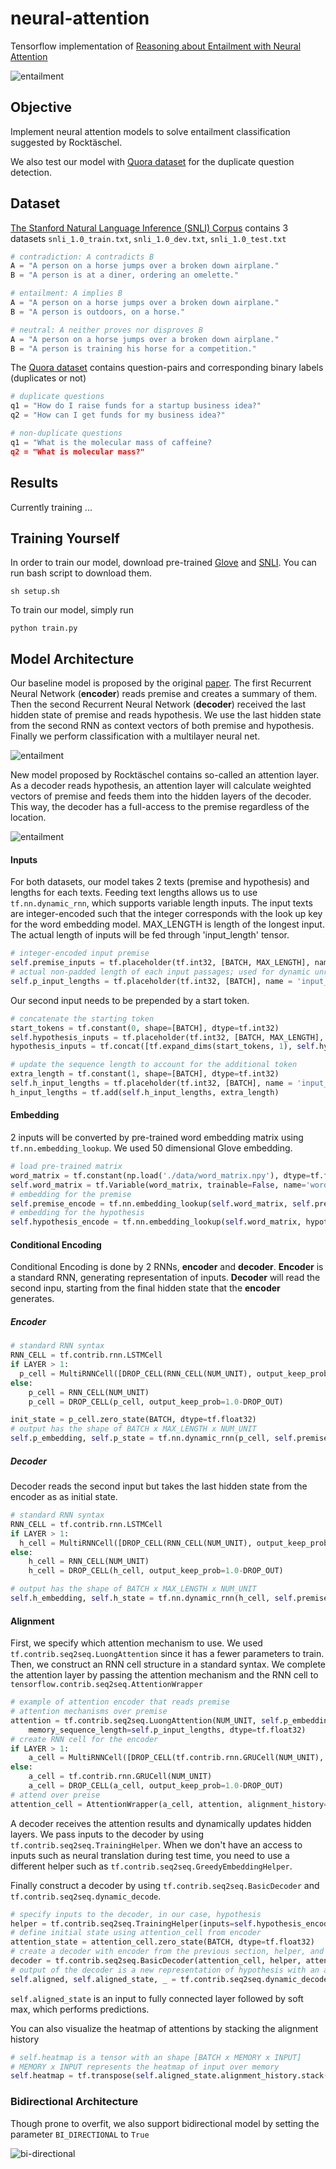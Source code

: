 # neural-attention
Tensorflow implementation of [Reasoning about Entailment with Neural Attention](https://arxiv.org/abs/1509.06664)

![entailment](./figs/attention_model.png)

## Objective
Implement neural attention models to solve entailment classification suggested by Rocktäschel.

We also test our model with [Quora dataset](https://data.quora.com/First-Quora-Dataset-Release-Question-Pairs) for the duplicate question detection.

## Dataset
[The Stanford Natural Language Inference (SNLI) Corpus](https://nlp.stanford.edu/projects/snli/) contains 3 datasets `snli_1.0_train.txt`, `snli_1.0_dev.txt`, `snli_1.0_test.txt`

```python
# contradiction: A contradicts B
A = "A person on a horse jumps over a broken down airplane."
B = "A person is at a diner, ordering an omelette."

# entailment: A implies B
A = "A person on a horse jumps over a broken down airplane."
B = "A person is outdoors, on a horse."

# neutral: A neither proves nor disproves B
A = "A person on a horse jumps over a broken down airplane."
B = "A person is training his horse for a competition."
```

The [Quora dataset](https://data.quora.com/First-Quora-Dataset-Release-Question-Pairs)
contains question-pairs and corresponding binary labels (duplicates or not)
```python
# duplicate questions
q1 = "How do I raise funds for a startup business idea?"
q2 = "How can I get funds for my business idea?"

# non-duplicate questions
q1 = "What is the molecular mass of caffeine?
q2 = "What is molecular mass?"
```

## Results
Currently training ...

## Training Yourself
In order to train our model, download pre-trained [Glove](https://nlp.stanford.edu/projects/glove/) and [SNLI](https://nlp.stanford.edu/projects/snli/). You can run bash script to download them.
```
sh setup.sh
```
To train our model, simply run
```
python train.py
```

## Model Architecture
Our baseline model is proposed by the original [paper](https://nlp.stanford.edu/pubs/snli_paper.pdf). The first Recurrent Neural Network (**encoder**) reads premise and creates a summary of them. Then the second Recurrent Neural Network (**decoder**) received the last hidden state of premise and reads hypothesis. We use the last hidden state from the second RNN as context vectors of both premise and hypothesis. Finally we perform classification with a multilayer neural net.

![entailment](./figs/baseline.png)

New model proposed by Rocktäschel contains so-called an attention layer. As a decoder reads hypothesis, an attention layer will calculate weighted vectors of premise and feeds them into the hidden layers of the decoder. This way, the decoder has a full-access to the premise regardless of the location.

![entailment](./figs/attention_model.png)

#### Inputs
For both datasets, our model takes 2 texts (premise and hypothesis) and lengths for each texts. Feeding text lengths allows us to use `tf.nn.dynamic_rnn`, which supports variable length inputs. The input texts are integer-encoded such that the integer corresponds with the look up key for the word embedding model. MAX_LENGTH is length of the longest input. The actual length of inputs will be fed through 'input_length' tensor.

```python
# integer-encoded input premise
self.premise_inputs = tf.placeholder(tf.int32, [BATCH, MAX_LENGTH], name = 'premise_input')
# actual non-padded length of each input passages; used for dynamic unrolling
self.p_input_lengths = tf.placeholder(tf.int32, [BATCH], name = 'input_length')
```

Our second input needs to be prepended by a start token.
```python
# concatenate the starting token
start_tokens = tf.constant(0, shape=[BATCH], dtype=tf.int32)
self.hypothesis_inputs = tf.placeholder(tf.int32, [BATCH, MAX_LENGTH], name = 'hypothesis_input')
hypothesis_inputs = tf.concat([tf.expand_dims(start_tokens, 1), self.hypothesis_inputs], 1)

# update the sequence length to account for the additional token
extra_length = tf.constant(1, shape=[BATCH], dtype=tf.int32)
self.h_input_lengths = tf.placeholder(tf.int32, [BATCH], name = 'input_length')
h_input_lengths = tf.add(self.h_input_lengths, extra_length)
```

#### Embedding
2 inputs will be converted by pre-trained word embedding matrix using `tf.nn.embedding_lookup`. We used 50 dimensional Glove embedding.

```python
# load pre-trained matrix
word_matrix = tf.constant(np.load('./data/word_matrix.npy'), dtype=tf.float32)
self.word_matrix = tf.Variable(word_matrix, trainable=False, name='word_matrix')
# embedding for the premise
self.premise_encode = tf.nn.embedding_lookup(self.word_matrix, self.premise_inputs, name='p_encoded')
# embedding for the hypothesis
self.hypothesis_encode = tf.nn.embedding_lookup(self.word_matrix, hypothesis_inputs, name='h_encoded')
```

#### Conditional Encoding

Conditional Encoding is done by 2 RNNs, **encoder** and **decoder**. **Encoder** is a standard RNN, generating representation of inputs. **Decoder** will read the second inpu, starting from the final hidden state that the **encoder** generates.

##### Encoder
```python
# standard RNN syntax
RNN_CELL = tf.contrib.rnn.LSTMCell
if LAYER > 1:
  p_cell = MultiRNNCell([DROP_CELL(RNN_CELL(NUM_UNIT), output_keep_prob=1.0-DROP_OUT) for _ in range(LAYER)])
else:
    p_cell = RNN_CELL(NUM_UNIT)
    p_cell = DROP_CELL(p_cell, output_keep_prob=1.0-DROP_OUT)

init_state = p_cell.zero_state(BATCH, dtype=tf.float32)
# output has the shape of BATCH x MAX_LENGTH x NUM_UNIT
self.p_embedding, self.p_state = tf.nn.dynamic_rnn(p_cell, self.premise_encode, sequence_length=self.p_input_lengths, initial_state=init_state)
```

##### Decoder
Decoder reads the second input but takes the last hidden state from the encoder as as initial state.
```python
# standard RNN syntax
RNN_CELL = tf.contrib.rnn.LSTMCell
if LAYER > 1:
  h_cell = MultiRNNCell([DROP_CELL(RNN_CELL(NUM_UNIT), output_keep_prob=1.0-DROP_OUT) for _ in range(LAYER)])
else:
    h_cell = RNN_CELL(NUM_UNIT)
    h_cell = DROP_CELL(h_cell, output_keep_prob=1.0-DROP_OUT)

# output has the shape of BATCH x MAX_LENGTH x NUM_UNIT
self.h_embedding, self.h_state = tf.nn.dynamic_rnn(h_cell, self.premise_encode, sequence_length=self.h_input_lengths, initial_state=self.p_state)
```

#### Alignment
First, we specify which attention mechanism to use. We used `tf.contrib.seq2seq.LuongAttention` since it has a fewer parameters to train. Then, we construct an RNN cell structure in a standard syntax. We complete the attention layer by passing the attention mechanism and the RNN cell to `tensorflow.contrib.seq2seq.AttentionWrapper`

```python
# example of attention encoder that reads premise
# attention mechanisms over premise
attention = tf.contrib.seq2seq.LuongAttention(NUM_UNIT, self.p_embedding,
    memory_sequence_length=self.p_input_lengths, dtype=tf.float32)
# create RNN cell for the encoder
if LAYER > 1:
    a_cell = MultiRNNCell([DROP_CELL(tf.contrib.rnn.GRUCell(NUM_UNIT), output_keep_prob=1.0-DROP_OUT) for _ in range(LAYER)])
else:
    a_cell = tf.contrib.rnn.GRUCell(NUM_UNIT)
    a_cell = DROP_CELL(a_cell, output_keep_prob=1.0-DROP_OUT)
# attend over preise
attention_cell = AttentionWrapper(a_cell, attention, alignment_history=True)
```

A decoder receives the attention results and dynamically updates hidden layers. We pass inputs to the decoder by using `tf.contrib.seq2seq.TrainingHelper`. When we don't have an access to inputs such as neural translation during test time, you need to use a different helper such as `tf.contrib.seq2seq.GreedyEmbeddingHelper`.

Finally construct a decoder by using `tf.contrib.seq2seq.BasicDecoder` and `tf.contrib.seq2seq.dynamic_decode`.

```python
# specify inputs to the decoder, in our case, hypothesis
helper = tf.contrib.seq2seq.TrainingHelper(inputs=self.hypothesis_encode, sequence_length=self.h_input_lengths)
# define initial state using attention_cell from encoder
attention_state = attention_cell.zero_state(BATCH, dtype=tf.float32)
# create a decoder with encoder from the previous section, helper, and initial state
decoder = tf.contrib.seq2seq.BasicDecoder(attention_cell, helper, attention_state)
# output of the decoder is a new representation of hypothesis with an attention over premise
self.aligned, self.aligned_state, _ = tf.contrib.seq2seq.dynamic_decode(decoder, maximum_iterations=MAX_LENGTH)
```

`self.aligned_state` is an input to fully connected layer followed by soft max, which
performs predictions.

You can also visualize the heatmap of attentions by stacking the alignment history
```python
# self.heatmap is a tensor with an shape [BATCH x MEMORY x INPUT]
# MEMORY x INPUT represents the heatmap of input over memory
self.heatmap = tf.transpose(self.aligned_state.alignment_history.stack(), [1,0,2])
```

### Bidirectional Architecture
Though prone to overfit, we also support bidirectional model by setting the parameter `BI_DIRECTIONAL` to `True`

![bi-directional](./figs/bi-directional.png)
